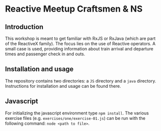# Reactive Meetup Craftsmen & NS

## Introduction

This workshop is meant to get familiar with RxJS or RxJava (which are part of the ReactiveX family). The focus lies on the use of Reactive operators. A small case is used, providing information about train arrival and departure times and passenger check in and outs. 

## Installation and usage

The repository contains two directories: a `JS` directory and a `java` directory. Instructions for installation and usage can be found there.

## Javascript

For initializing the javascript environment type `npm install`. The various exercise files (e.g. `exercises/one/exercise-01.js`) can be run with the following command: `node <path to file>`.
